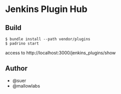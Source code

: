 Jenkins Plugin Hub
=======================

Build
-----------------------

    $ bundle install --path vendor/plugins
    $ padrino start

access to http://localhost:3000/jenkins_plugins/show

Author
-----------------------

* @suer
* @mallowlabs

